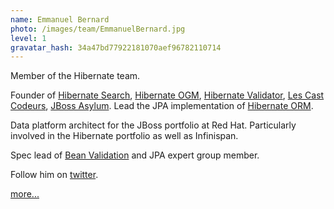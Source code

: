 ```yaml
---
name: Emmanuel Bernard
photo: /images/team/EmmanuelBernard.jpg
level: 1
gravatar_hash: 34a47bd77922181070aef96782110714
---
```

Member of the Hibernate team.

Founder of [Hibernate Search](http://hibernate.org/search/), [Hibernate OGM](http://hibernate.org/ogm/), [Hibernate Validator](http://hibernate.org/validator/), [Les Cast Codeurs](https://lescastcodeurs.com), [JBoss Asylum](http://asylum.jboss.org).
Lead the JPA implementation of [Hibernate ORM](http://hibernate.org/orm/).

Data platform architect for the JBoss portfolio at Red Hat.
Particularly involved in the Hibernate portfolio as well as Infinispan.

Spec lead of [Bean Validation](http://beanvalidation.org) and JPA expert group member.

Follow him on [twitter](http://twitter.com/emmanuelbernard).  

[more...](https://emmanuelbernard.com)
